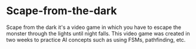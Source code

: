 # Scape-from-the-dark
Scape from the dark it's a video game in which you have to escape the monster through the lights until night falls. This video game was created in two weeks to practice AI concepts such as using FSMs, pathfinding, etc.

